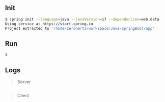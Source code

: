 ## Init

<!-- markdownlint-disable -->

```sh
$ spring init --language=java --javaVersion=17 --dependencies=web,data-jpa,postgresql --type=gradle-project --groupId=xyz.zerohertz --artifactId=crud --name=crud app
Using service at https://start.spring.io
Project extracted to '/home/zerohertz/workspace/Java-SpringBoot/app'
```

<!-- markdownlint-enable -->

## Run

<!-- markdownlint-disable -->

```sh
$
```

<!-- markdownlint-enable -->

## Logs

> Server

```java

```

> Client

```python

```

